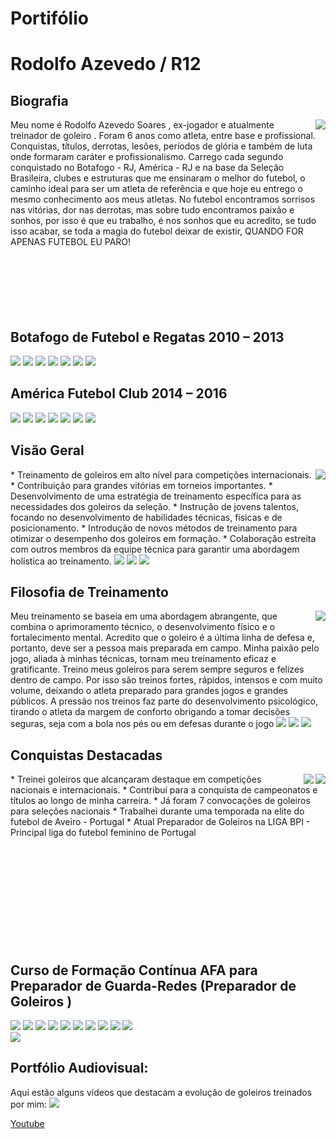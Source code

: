 # Portifólio

# Rodolfo Azevedo / R12

## Biografia

<img src="https://placehold.co/200x300" align="right">
Meu nome é Rodolfo Azevedo Soares , ex-jogador e atualmente treinador de goleiro . Foram 6 anos como atleta, entre base e profissional. Conquistas, títulos, derrotas, lesões, períodos de glória e também de luta onde formaram caráter e profissionalismo.
Carrego cada segundo conquistado no Botafogo - RJ, América - RJ e na base da Seleção Brasileira, clubes e estruturas que me ensinaram o melhor do futebol, o caminho ideal para ser um atleta de referência e que hoje eu entrego o mesmo conhecimento aos meus atletas.
No futebol encontramos sorrisos nas vitórias, dor nas derrotas, mas sobre tudo encontramos paixão e sonhos, por isso é que eu trabalho, é nos sonhos que eu acredito, se tudo isso acabar, se toda a magia do futebol deixar de existir, QUANDO FOR APENAS FUTEBOL EU PARO!
<br>
<br>
<br>
<br>
<br>
<br>
<br>

## Botafogo de Futebol e Regatas 2010 – 2013

<img src="https://placehold.co/300x200">
<img src="https://placehold.co/300x200">
<img src="https://placehold.co/300x200">
<img src="https://placehold.co/300x200">

<!-- images goes here -->

<img src="https://placehold.co/200x300">
<img src="https://placehold.co/200x300">
<img src="https://placehold.co/200x300">

## América Futebol Club 2014 – 2016

<img src="https://placehold.co/300x200">
<img src="https://placehold.co/300x200">
<img src="https://placehold.co/300x200">
<img src="https://placehold.co/300x200">

<!-- images goes here -->

<img src="https://placehold.co/200x300">
<img src="https://placehold.co/200x300">
<img src="https://placehold.co/200x300">

## Visão Geral

<img src="https://placehold.co/200x300" align="right">
* Treinamento de goleiros em alto nível para competições internacionais.
* Contribuição para grandes vitórias em torneios importantes.
* Desenvolvimento de uma estratégia de treinamento específica para as necessidades dos goleiros da seleção.
* Instrução de jovens talentos, focando no desenvolvimento de habilidades técnicas, físicas e de posicionamento.
* Introdução de novos métodos de treinamento para otimizar o desempenho dos goleiros em formação.
* Colaboração estreita com outros membros da equipe técnica para garantir uma abordagem holística ao treinamento.

<img src="https://placehold.co/200x300">
<img src="https://placehold.co/200x300">
<img src="https://placehold.co/200x300">

<!-- images goes here -->

## Filosofia de Treinamento

<img src="https://placehold.co/200x300" align="right">
Meu treinamento se baseia em uma abordagem abrangente, que combina o aprimoramento técnico, o desenvolvimento físico e o fortalecimento mental. Acredito que o goleiro é a última linha de defesa e, portanto, deve ser a pessoa mais preparada em campo. Minha paixão pelo jogo, aliada à minhas técnicas, tornam meu treinamento eficaz e gratificante.
Treino meus goleiros para serem sempre seguros e felizes dentro de campo. Por isso são treinos fortes, rápidos, intensos e com muito volume, deixando o atleta preparado para grandes jogos e grandes públicos. A pressão nos treinos faz parte do desenvolvimento psicológico, tirando o atleta da margem de conforto obrigando a tomar decisões seguras, seja com a bola nos pés ou em defesas durante o jogo

<img src="https://placehold.co/200x300">
<img src="https://placehold.co/200x300">
<img src="https://placehold.co/200x300">

<!-- images goes here -->

## Conquistas Destacadas

<img src="https://placehold.co/200x300" align="right">
<img src="https://placehold.co/200x300" align="right">
* Treinei goleiros que alcançaram destaque em competições nacionais e internacionais.
* Contribuí para a conquista de campeonatos e títulos ao longo de minha carreira.
* Já foram 7 convocações de goleiros para seleções nacionais
* Trabalhei durante uma temporada na elite do futebol de Aveiro - Portugal
* Atual Preparador de Goleiros na LIGA BPI - Principal liga do futebol feminino de Portugal

<!-- images goes here -->
<br>
<br>
<br>
<br>
<br>
<br>
<br>
<br>
<br>
<br>
<br>

## Curso de Formação Contínua AFA para Preparador de Guarda-Redes (Preparador de Goleiros )
<img src="https://placehold.co/150x150">
<img src="https://placehold.co/150x150">
<img src="https://placehold.co/150x150">
<img src="https://placehold.co/150x150">
<img src="https://placehold.co/150x150">
<img src="https://placehold.co/150x150">
<img src="https://placehold.co/150x150">
<img src="https://placehold.co/150x150">
<img src="https://placehold.co/150x150">
<img src="https://placehold.co/150x150">

<!-- images goes here -->
<br>
<img src="https://placehold.co/640x480">

## Portfólio Audiovisual:
Aqui estão alguns vídeos que destacam a evolução de goleiros treinados por mim:
<img src="https://placehold.co/640x480?text=Canal no Youtube">

[Youtube](https://www.youtube.com/@RodolfoR12)